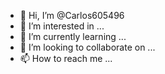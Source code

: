 - 👋 Hi, I’m @Carlos605496
- 👀 I’m interested in ...
- 🌱 I’m currently learning ...
- 💞️ I’m looking to collaborate on ...
- 📫 How to reach me ...

<!---
Carlos605496/Carlos605496 is a ✨ special ✨ repository because its `README.md` (this file) appears on your GitHub profile.
You can click the Preview link to take a look at your changes.
--->
